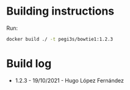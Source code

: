 # Building instructions

Run:

```bash
docker build ./ -t pegi3s/bowtie1:1.2.3
```

# Build log

- 1.2.3 - 19/10/2021 - Hugo López Fernández
